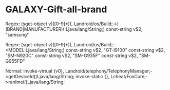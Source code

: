 # GALAXY-Gift-all-brand
Regex:
(sget-object v)([0-9]*)(, Landroid/os/Build;->)(BRAND|MANUFACTURER)(:Ljava/lang/String;)
const-string v$2, "samsung"

Regex:
(sget-object v)([0-9]*)(, Landroid/os/Build;->MODEL:Ljava/lang/String;)
const-string v$2, "GT-I9100"
const-string v$2, "SM-N920C"
const-string v$2, "SM-G935F"
const-string v$2, "SM-G955FD"

Normal:
invoke-virtual {v0}, Landroid/telephony/TelephonyManager;->getDeviceId()Ljava/lang/String;
invoke-static {}, Lcheat/FoxCore;->ranImei()Ljava/lang/String;


